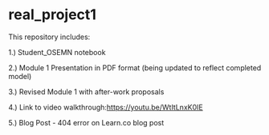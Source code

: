# real_project1
This repository includes:

  1.) Student_OSEMN notebook
  
  2.) Module 1 Presentation in PDF format (being updated to reflect completed model)
  
  3.) Revised Module 1 with after-work proposals
  
  4.) Link to video walkthrough:https://youtu.be/WtItLnxK0IE  
  
  5.) Blog Post - 404 error on Learn.co blog post
